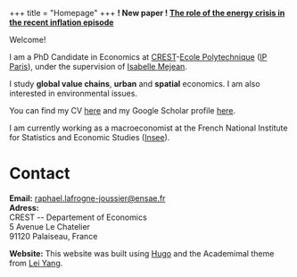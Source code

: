 +++
title = "Homepage"
+++
**! New paper ! [The role of the energy crisis in the recent inflation episode](https://raphael-lafrogne-joussier.github.io/research/)**

Welcome!

I am a PhD Candidate in Economics at [CREST](https://crest.science/)-[Ecole Polytechnique](https://www.polytechnique.edu/en) ([IP Paris](https://www.ip-paris.fr/en)), under the supervision of [Isabelle Mejean](https://www.isabellemejean.com/).

I study **global value chains**, **urban** and **spatial** economics. I am also interested in environmental issues. 

<!--- I received a BSc in mathematics and economics from Ecole Polytechnique in 2019, a MRes in Economics from IP Paris and a Statistician/Economist MSc degree from [ENSAE](https://www.ensae.fr/) in 2020. From some parallel life, I also hold a BA in Philosophy. --->


You can find my CV [here](https://raphael-lafrogne-joussier.github.io/homepage/CV_academic.pdf) and my Google Scholar profile [here](https://scholar.google.com/citations?user=dt7xJSYAAAAJ&hl=en).

I am currently working as a macroeconomist at the French National Institute for Statistics and Economic Studies ([Insee](https://www.insee.fr/)).


# Contact

**Email:** [raphael.lafrogne-joussier@ensae.fr](raphael.lafrogne-joussier@ensae.fr)  
**Adress:**  
CREST -- Departement of Economics  
5 Avenue Le Chatelier  
91120 Palaiseau, France


**Website:** This website was built using [Hugo](https://gohugo.io/) and the Academimal theme from [Lei Yang](https://github.com/yangl1996/academimal). 

